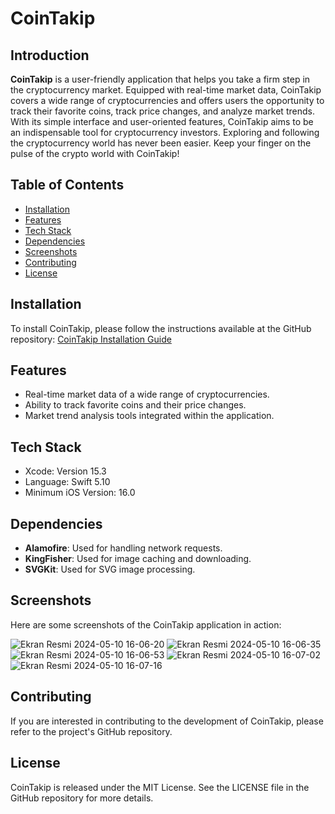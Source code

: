 # CoinTakip

## Introduction
**CoinTakip** is a user-friendly application that helps you take a firm step in the cryptocurrency market. Equipped with real-time market data, CoinTakip covers a wide range of cryptocurrencies and offers users the opportunity to track their favorite coins, track price changes, and analyze market trends. With its simple interface and user-oriented features, CoinTakip aims to be an indispensable tool for cryptocurrency investors. Exploring and following the cryptocurrency world has never been easier. Keep your finger on the pulse of the crypto world with CoinTakip!

## Table of Contents
- [Installation](#installation)
- [Features](#features)
- [Tech Stack](#techstack)
- [Dependencies](#dependencies)
- [Screenshots](#screenshots)
- [Contributing](#contributing)
- [License](#license)

## Installation
To install CoinTakip, please follow the instructions available at the GitHub repository:
[CoinTakip Installation Guide](https://github.com/yunusdvp/CoinApp/tree/main)

## Features
- Real-time market data of a wide range of cryptocurrencies.
- Ability to track favorite coins and their price changes.
- Market trend analysis tools integrated within the application.

## Tech Stack
- Xcode: Version 15.3
- Language: Swift 5.10
- Minimum iOS Version: 16.0
## Dependencies
- **Alamofire**: Used for handling network requests.
- **KingFisher**: Used for image caching and downloading.
- **SVGKit**: Used for SVG image processing.

## Screenshots
Here are some screenshots of the CoinTakip application in action:

![Ekran Resmi 2024-05-10 16-06-20](https://i.ibb.co/cgBR0BK/Ekran-Resmi-2024-05-10-16-06-20.png)
![Ekran Resmi 2024-05-10 16-06-35](https://i.ibb.co/4fh4N5z/Ekran-Resmi-2024-05-10-16-06-35.png)
![Ekran Resmi 2024-05-10 16-06-53](https://i.ibb.co/gWYyYJG/Ekran-Resmi-2024-05-10-16-06-53.png)
![Ekran Resmi 2024-05-10 16-07-02](https://i.ibb.co/nw3pWtd/Ekran-Resmi-2024-05-10-16-07-02.png)
![Ekran Resmi 2024-05-10 16-07-16](https://i.ibb.co/DfxMK3d/Ekran-Resmi-2024-05-10-16-07-16.png)





## Contributing
If you are interested in contributing to the development of CoinTakip, please refer to the project's GitHub repository.

## License
CoinTakip is released under the MIT License. See the LICENSE file in the GitHub repository for more details.
